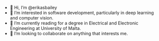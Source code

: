 - 👋 Hi, I’m @erikasbailey
- 👀 I’m interested in software development, particularly in deep learning and computer vision.
- 🌱 I’m currently reading for a degree in Electrical and Electronic Engineering at University of Malta.
- 💞️ I’m looking to collaborate on anything that interests me.
